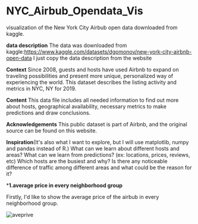 # NYC_Airbub_Opendata_Vis
visualization of the New York City Airbub open data downloaded from kaggle.

**data description**
The data was downloaded from kaggle:https://www.kaggle.com/datasets/dgomonov/new-york-city-airbnb-open-data
I just copy the data description from the website

**Context**
Since 2008, guests and hosts have used Airbnb to expand on traveling possibilities and present more unique, personalized way of experiencing the world. This dataset describes the listing activity and metrics in NYC, NY for 2019.

**Content**
This data file includes all needed information to find out more about hosts, geographical availability, necessary metrics to make predictions and draw conclusions.

**Acknowledgements**
This public dataset is part of Airbnb, and the original source can be found on this website.

**Inspiration**(It's also what I want to explore, but I will use matplotlib, numpy and pandas instead of R.)
What can we learn about different hosts and areas?
What can we learn from predictions? (ex: locations, prices, reviews, etc)
Which hosts are the busiest and why?
Is there any noticeable difference of traffic among different areas and what could be the reason for it?



***1.average price in every neighborhood group**

Firstly, I'd like to show the average price of the airbub in every neighborhood group.


![aveprive](https://github.com/jianght1999/NYC_Airbub_Opendata_Vis/assets/80138413/76c6dca2-0aba-4bd2-913f-14c4ece39575)
